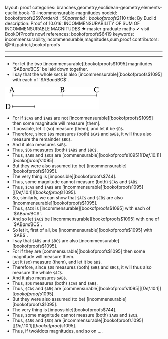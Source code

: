 layout: proof
categories: branches,geometry,euclidean-geometry,elements-euclid,book-10-incommensurable-magnitudes
nodeid: bookofproofs$2597
orderid: 50
parentid: bookofproofs$2110
title: By Euclid
description:  Proof of 10.016: INCOMMENSURABILITY OF SUM OF INCOMMENSURABLE MAGNITUDES &#9733; master graduate maths &#10004; visit BookOfProofs now!
references: bookofproofs$6419
keywords: incommensurability,incommensurable,magnitudes,sum,proof
contributors: @Fitzpatrick,bookofproofs

---


---




* For let the two [incommensurable][bookofproofs$1095] magnitudes `$AB$` and `$BC$` be laid down together.
* I say that the whole `$AC$` is also [incommensurable][bookofproofs$1095] with each of `$AB$` and `$BC$`.

![fig015e](https://github.com/bookofproofs/bookofproofs.github.io/blob/main/_sources/_assets/images/euclid/Book10/fig015e.png?raw=true)

* For if `$CA$` and `$AB$` are not [incommensurable][bookofproofs$1095] then some magnitude will measure [them].
* If possible, let it (so) measure (them), and let it be `$D$`.
* Therefore, since `$D$` measures (both) `$CA$` and `$AB$`, it will thus also measure the remainder `$BC$`.
* And it also measures `$AB$`.
* Thus, `$D$` measures (both) `$AB$` and `$BC$`.
* Thus, `$AB$` and `$BC$` are [commensurable][bookofproofs$1095] [ [Def. 10.1] ][bookofproofs$1095].
* But they were also assumed (to be) [incommensurable][bookofproofs$1095].
* The very thing is [impossible][bookofproofs$744].
* Thus, some magnitude cannot measure (both) `$CA$` and `$AB$`.
* Thus, `$CA$` and `$AB$` are [incommensurable][bookofproofs$1095] [ [Def. 10.1] ][bookofproofs$1095].
* So, similarly, we can show that `$AC$` and `$CB$` are also [incommensurable][bookofproofs$1095].
* Thus, `$AC$` is [incommensurable][bookofproofs$1095] with each of `$AB$` and `$BC$`.
* And so let `$AC$` be [incommensurable][bookofproofs$1095] with one of `$AB$` and `$BC$`.
* So let it, first of all, be [incommensurable][bookofproofs$1095] with `$AB$`.
* I say that `$AB$` and `$BC$` are also [incommensurable][bookofproofs$1095].
* For if they are [commensurable][bookofproofs$1095] then some magnitude will measure them.
* Let it (so) measure (them), and let it be `$D$`.
* Therefore, since `$D$` measures (both) `$AB$` and `$BC$`, it will thus also measure the whole `$AC$`.
* And it also measures `$AB$`.
* Thus, `$D$` measures (both) `$CA$` and `$AB$`.
* Thus, `$CA$` and `$AB$` are [commensurable][bookofproofs$1095] [ [Def. 10.1] ][bookofproofs$1095].
* But they were also assumed (to be) [incommensurable][bookofproofs$1095].
* The very thing is [impossible][bookofproofs$744].
* Thus, some magnitude cannot measure (both) `$AB$` and `$BC$`.
* Thus, `$AB$` and `$BC$` are [incommensurable][bookofproofs$1095] [ [Def. 10.1] ][bookofproofs$1095].
* Thus, if two\ldots magnitudes, and so on ....

